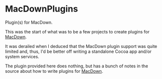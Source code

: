 # MacDownPlugins
Plugin(s) for MacDown.

This was the start of what was to be a few projects to create plugins for [MacDown](https://macdown.uranusjr.com).

It was derailed when I deduced that the MacDown plugin support was quite limited and, thus, I'd be better off writing a standalone Cocoa app and/or system services.

The plugin provided here does nothing, but has a bunch of notes in the source about how to write plugins for [MacDown](https://macdown.uranusjr.com).